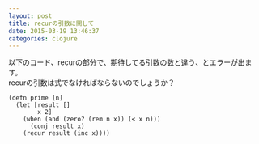 ```yaml
---
layout: post
title: recurの引数に関して
date: 2015-03-19 13:46:37
categories: clojure
---
```

<!-- {% raw %} -->
<p>以下のコード、recurの部分で、期待してる引数の数と違う、とエラーが出ます。<br>
recurの引数は式でなければならないのでしょうか？</p>

<pre><code>(defn prime [n]
  (let [result []
        x 2]
    (when (and (zero? (rem n x)) (&lt; x n)))
      (conj result x)
    (recur result (inc x))))
</code></pre>
<!-- {% endraw %} -->
